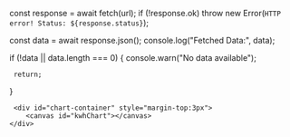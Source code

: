 const response = await fetch(url);
 if (!response.ok) throw new Error(`HTTP error! Status: ${response.status}`);

 const data = await response.json();
 console.log("Fetched Data:", data);

 if (!data || data.length === 0) {
     console.warn("No data available");
          
     return;
 }

     <div id="chart-container" style="margin-top:3px">
        <canvas id="kwhChart"></canvas>
    </div>
